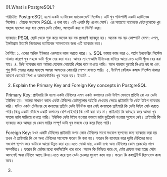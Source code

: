 01.What is PostgreSQL?

পরিচিতি:
PostgreSQL হলো একটা ড্যাটাবেজ ম্যানেজমেন্ট সিস্টেম। এটি খুব শক্তিশালী একটা ড্যাটাবেজ সিস্টেম। এটাকে সংক্ষেপে PSQL ও বলা হয়। এটি একটি ফ্রি ওপেন সোর্স। এর সাহায্যে ব্যাকেন্ডে ডেটাগুলোকে খুব সহজে হ্যান্ডেল করা যায় যেমন ডেটা খোঁজা, আপডেট করা বা ডিলিট করা।

ব্যাবহার:
PSQL ছোট থেকে শুরু করে অনেক বড় বড় প্রজেক্টে ব্যাবহৃত হয়। অনেক বড় বড় কোম্পানি যেমন: এপল, ইন্সটাগ্রাম ইত্যাদি নিজেদের ড্যাটাবেজ সামলানোর জন্য এটি ব্যাবহার করে।

বৈশিষ্ট্য:
১. একের অধিক ইউজার একসাথে কাজ করতে পারে।
২. SQL ভাষায় কাজ করে
৩. অটো ইনডেক্সিং সিস্টেম থাকার কারণে খুব সহজে ডাটা খুঁজে বের করা যায়। আবার ম্যানোআলি ইনিডেক্স বানিয়ে আরো দ্রুত ড্যাটা খুঁজে বের করা যায়।
৪. ভিউ ব্যাবহার করে আমরা যেকোন কোয়েরি স্টোর করে রাখতে পারি। ফলে বারবার কুয়েরি লিখতে হয় না এবং শুধু ভিউ শেয়ার করার মাধ্যমে আমরা আমাদের কোয়েরি গোপন রাখতে পারি।
৫. ইংলিশ বেইজড কমান্ড সিস্টেম থাকার কারণে কোয়েরি লিখা ও আন্ডারস্ট্যান্ডিং খুব সহজ হয়।
ইত্যাদি...

02.  Explain the Primary Key and Foreign Key concepts in PostgreSQL.

Primary Key: প্রাইমারি কি হলো একটা টেবিলের এমন একটা কলামের ডেটা টাইপ যেখানে প্রতিটা রো এর ডেটা ইউনিক হয়। আমরা সাধারণ ভাবে একটা টেবিলের ডেটাগুলোর আইডি দেওয়ার ক্ষেত্রে প্রাইমারি কি ডেটা টাইপ ব্যাবহার করি। যদিও একটা টেবিলের যে কলামের প্রতিটা ডেটা ইউনিক হবে সেই কলামকে প্রাইমারি কি ডেটা টাইপ সেট করতে পারি।কিন্তু একটা টেবিলে একটি কলামের বেশি প্রাইমারি কি সেট করা যায় না। 
প্রাইমারি কি ব্যাবহার করে আমরা খুব সহজে ডাটা সাজিয়ে রাখতে পারি। ইউনিক ডেটা টাইপ হওয়ার কারণে ডাটা ডুপ্লিকেট হওয়ার সুযোগ নেই। প্রাইমারি কি ব্যাবহার করে আমরা যে কোন সারির সম্পূর্ণ ডাটা খুব সহজে বের করে নিতে পারি।

Foreign Key: যখন একটি টেবিলের প্রাইমারি অপর কোন টেবিলের সাথে সংযোগ স্থাপনের জন্য ব্যাবহার করা হয় তখন ঐ প্রাইমারি কি কে অন্য টেবিলের সাপেক্ষে ফরেন কি বলা হয়। ফরেন কি ব্যাবহার করে দুটো টেবিলের মধ্যে সংযোগ স্থাপন করে ডাটাকে আরো উন্নত করা হয়।এতে বোঝা যায়, একটা তথ্য অন্য টেবিলের কোন রেকর্ডের সাথে সম্পর্কিত।। ফরেন কি ডেটার মধ্যে কনসিটেন্সি ধরে রাখে।ফরেন কি নিশ্চিত করে যে, যেটা রেফার করা হচ্ছে সেটা আসলেই অন্য টেবিলে আছে কিনা।এতে করে ভুল ডেটা ঢোকার সুযোগ কমে যায়। ফরেন কি কন্সট্রেইন্ট হিসেবেও কাজ করে।

03. 